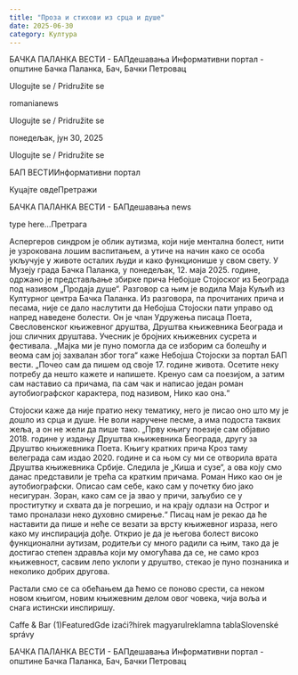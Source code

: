 ```yaml
---
title: "Проза и стихови из срца и душе"
date: 2025-06-30
category: Култура
---
```


БАЧКА ПАЛАНКА ВЕСТИ - БАПдешавања Информативни портал - општине Бачка Паланка, Бач, Бачки Петровац

Ulogujte se / Pridružite se

romanianews

Ulogujte se / Pridružite se

понедељак, јун 30, 2025

Ulogujte se / Pridružite se

БАП ВЕСТИИнформативни портал

Куцајте овдеПретражи

БАЧКА ПАЛАНКА ВЕСТИ - БАПдешавања news

type here...Претрага

Аспергеров синдром је облик аутизма, који није ментална болест, нити је узрокована лошим васпитањем, а утиче на начин како се особа укључује у животе осталих људи и како функционише у свом свету.
У Музеју града Бачка Паланка, у понедељак, 12. маја 2025. године, одржано је представљање збирке прича Небојше Стојоског из Београда под називом „Продаја душе“. Разговор са њим је водила Маја Куљић из Културног центра Бачка Паланка. Из разговора, па прочитаних прича и песама, није се дало наслутити да Небојша Стојоски пати управо од напред наведене болести. Он је члан Удружења писаца Поета, Свесловенског књижевног друштва, Друштва књижевника Београда и још сличних друштава. Учесник је бројних књижевних сусрета и фестивала.
„Мајка ми је пуно помогла да се изборим са болешћу и веома сам јој захвалан због тога“ каже Небојша Стојоски за портал БАП вести. „Почео сам да пишем од своје 17. године живота. Осетите неку потребу да нешто кажете и напишете. Кренуо сам са поезијом, а затим сам наставио са причама, па сам чак и написао један роман аутобиографског карактера, под називом, Нико као она.“


Стојоски каже да није пратио неку тематику, него је писао оно што му је дошло из срца и душе. Не воли наручене песме, а има подоста таквих жеља, а он не жели да пише тако.
„Прву књигу поезије сам објавио 2018. године у издању Друштва књижевника Београда, другу за Друштво књижевника Поета. Књигу кратких прича Кроз таму велеграда сам издао 2020. године и са њом су ми се отворила врата Друштва књижевника Србије. Следила је „Киша и сузе“, а ова коју смо данас представили је трећа са кратким причама. Роман Нико као он је аутобиографски. Описао сам себе, како сам у почетку био јако несигуран. Зоран, како сам се ја звао у причи, заљубио се у проститутку и схвата да је погрешио, и на крају одлази на Острог и тамо проналази неко духовно смирење.“
Писац нам је рекао да ће наставити да пише и неће се везати за врсту књижевног израза, него како му инспирација дође. Открио је да је његова болест високо функционални аутизам, родитељи су много радили са њим, тако да је достигао степен здравља који му омогућава да се, не само кроз књижевност, сасвим лепо уклопи у друштво, стекао је пуно познаника и неколико добрих другова.


Растали смо се са обећањем да ћемо се поново срести, са неком новом књигом, новим књижевним делом овог човека, чија воља и снага истински инспиришу.

Caffe & Bar (1)FeaturedGde izaći?hírek magyarulreklamna tablaSlovenské správy

БАЧКА ПАЛАНКА ВЕСТИ - БАПдешавања Информативни портал - општине Бачка Паланка, Бач, Бачки Петровац
